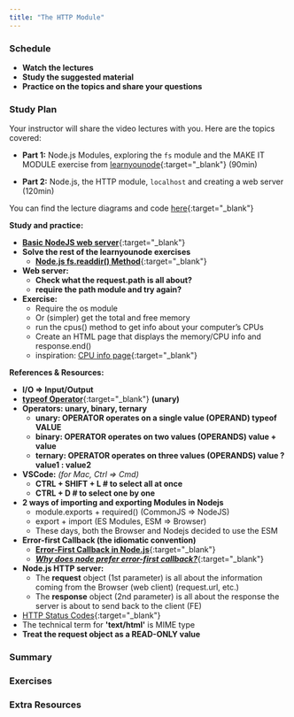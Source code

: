 ```yaml
---
title: "The HTTP Module"
---
```


### Schedule

  - **Watch the lectures**
  - **Study the suggested material**
  - **Practice on the topics and share your questions**

### Study Plan

  Your instructor will share the video lectures with you. Here are the topics covered:

  - **Part 1:** Node.js Modules, exploring the `fs` module and the MAKE IT MODULE exercise from [learnyounode](https://github.com/workshopper/learnyounode){:target="_blank"} (90min)

  - **Part 2:** Node.js, the HTTP module, `localhost` and creating a web server (120min)

  You can find the lecture diagrams and code [here](){:target="_blank"}

  **Study and practice:**

  - [**Basic NodeJS web server**](https://nodejs.org/en/learn/getting-started/introduction-to-nodejs){:target="_blank"}  
  - **Solve the rest of the learnyounode exercises**  
    - [**Node.js fs.readdir() Method**](https://www.geeksforgeeks.org/node-js-fs-readdir-method/){:target="_blank"}  
  - **Web server:**  
    - **Check what the request.path is all about?**  
    - **require the path module and try again?**  
  - **Exercise:**  
    - Require the os module  
    - Or (simpler) get the total and free memory   
    - run the cpus() method to get info about your computer’s CPUs  
    - Create an HTML page that displays the memory/CPU info and response.end()  
    - inspiration: [CPU info page](https://codepen.io/leonalkalai/pen/bGZyzZe?editors=0010){:target="_blank"}

  **References & Resources:**

  - **I/O => Input/Output**  
  - [**typeof Operator**](https://developer.mozilla.org/en-US/docs/Web/JavaScript/Reference/Operators/typeof){:target="_blank"} **(unary)**  
  - **Operators: unary, binary, ternary**  
    - **unary: OPERATOR operates on a single value (OPERAND) typeof VALUE**  
    - **binary: OPERATOR operates on two values (OPERANDS) value + value**  
    - **ternary: OPERATOR operates on three values (OPERANDS) value ? value1 : value2**  
  - **VSCode:** *(for Mac, Ctrl => Cmd)*  
    - **CTRL + SHIFT + L # to select all at once**  
    - **CTRL + D			   # to select one by one**  
  - **2 ways of importing and exporting Modules in Nodejs**  
    - module.exports + required() (CommonJS => NodeJS)  
    - export + import (ES Modules, ESM => Browser)  
    - These days, both the Browser and Nodejs decided to use the ESM  
  - **Error-first Callback (the idiomatic convention)**  
    - [**Error-First Callback in Node.js**](https://www.geeksforgeeks.org/error-first-callback-in-node-js/){:target="_blank"}  
    - [***Why does node prefer error-first callback?***](https://stackoverflow.com/questions/40511513/why-does-node-prefer-error-first-callback){:target="_blank"}  
  - **Node.js HTTP server:**  
    - The **request** object (1st parameter) is all about the information coming from the Browser (web client) (request.url, etc.)  
    - The **response** object (2nd parameter) is all about the response the server is about to send back to the client (FE)  
  - [HTTP Status Codes](https://www.webfx.com/web-development/glossary/http-status-codes/){:target="_blank"}  
  - The technical term for **'text/html'** is MIME type  
  - **Treat the request object as a READ-ONLY value**

### Summary

### Exercises

### Extra Resources